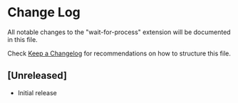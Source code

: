 # Change Log

All notable changes to the "wait-for-process" extension will be documented in this file.

Check [Keep a Changelog](http://keepachangelog.com/) for recommendations on how to structure this file.

## [Unreleased]

- Initial release